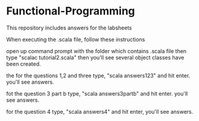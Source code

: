 # Functional-Programming
This repository includes answers for the labsheets

When executing the .scala file, follow these instructions

open up command prompt with the folder which contains .scala file
then type "scalac tutorial2.scala"
then you'll see several object classes have been created.

the for the questions 1,2 and three type,
	"scala answers123" and hit enter. you'll see answers.

fot the question 3 part b type,
	"scala answers3partb" and hit enter. you'll see answers.

for the question 4 type,
	"scala answers4" and hit enter, you'll see answers.
